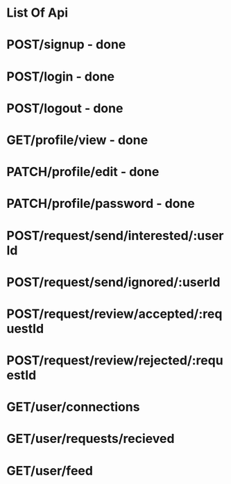 # List Of Api

<!-- Auth router -->
# POST/signup - done
# POST/login - done
# POST/logout - done


<!-- ProfileRouter -->
# GET/profile/view - done
# PATCH/profile/edit - done  
# PATCH/profile/password - done


<!-- Connection Request Router -->
# POST/request/send/interested/:userId
# POST/request/send/ignored/:userId
# POST/request/review/accepted/:requestId
# POST/request/review/rejected/:requestId


<!-- userRouter -->
# GET/user/connections
# GET/user/requests/recieved
# GET/user/feed